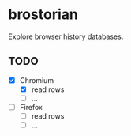 brostorian
==========

Explore browser history databases.

TODO
----

- [x] Chromium
  + [x] read rows
  + [ ] ...
- [ ] Firefox
  + [ ] read rows
  + [ ] ...
